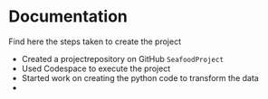 # Documentation
Find here the steps taken to create the project

* Created a projectrepository on GitHub `SeafoodProject`
* Used Codespace to execute the project
* Started work on creating the python code to transform the data
* 